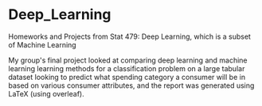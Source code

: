 # Deep_Learning
Homeworks and Projects from Stat 479: Deep Learning, which is a subset of Machine Learning

My group's final project looked at comparing deep learning and machine learning learning methods for a classification problem on a large tabular dataset looking to predict what spending category a consumer will be in based on various consumer attributes, and the report was generated using LaTeX (using overleaf).
